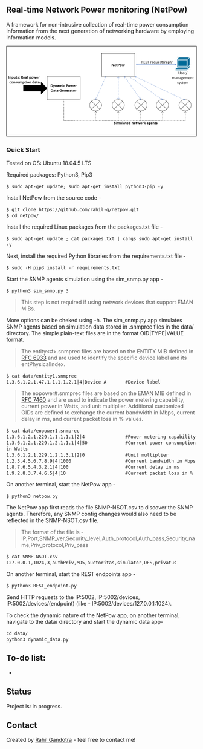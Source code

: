 ## Real-time Network Power monitoring (NetPow)
A framework for non-intrusive collection of real-time power consumption information from the next generation of networking hardware by employing information models.

![NetPow_Overview](https://github.com/rahil-g/netpow/blob/main/images/Picture1.png)

### Quick Start

Tested on OS: Ubuntu 18.04.5 LTS

Required packages:
Python3, 
Pip3
```
$ sudo apt-get update; sudo apt-get install python3-pip -y
```

Install NetPow from the source code -
```
$ git clone https://github.com/rahil-g/netpow.git
$ cd netpow/
```

Install the required Linux packages from the packages.txt file -
```
$ sudo apt-get update ; cat packages.txt | xargs sudo apt-get install -y
```

Next, install the required Python libraries from the requirements.txt file -
```
$ sudo -H pip3 install -r requirements.txt
```

Start the SNMP agents simulation using the sim_snmp.py app -
```
$ python3 sim_snmp.py 3
```
> This step is not required if using network devices that support EMAN MIBs.

More options can be cheked using -h. The sim_snmp.py app simulates SNMP agents based on simulation data stored in .snmprec files in the data/ directory. The simple plain-text files are in the format OID|TYPE|VALUE format.

>The entity<#>.snmprec files are based on the ENTITY MIB defined in [RFC 6933](https://tools.ietf.org/html/rfc6933) and are used to identify the specific device label and its entPhysicalIndex.

```
$ cat data/entity1.snmprec
1.3.6.1.2.1.47.1.1.1.1.2.1|4|Device A       #Device label
```
>The eopower#.snmprec files are based on the EMAN MIB defined in [RFC 7460](https://tools.ietf.org/html/rfc7460) and are used to indicate the power metering capability, current power in Watts, and unit multiplier. Additional customized OIDs are defined to exchange the current bandwidth in Mbps, current delay in ms, and current packet loss in % values.
```
$ cat data/eopower1.snmprec
1.3.6.1.2.1.229.1.1.1.1.1|2|4               #Power metering capability
1.3.6.1.2.1.229.1.2.1.1.1|4|50              #Current power consumption in Watts
1.3.6.1.2.1.229.1.2.1.3.1|2|0               #Unit multiplier
1.2.3.4.5.6.7.8.9|4|1000                    #Current bandwidth in Mbps
1.8.7.6.5.4.3.2.1|4|100                     #Current delay in ms
1.9.2.8.3.7.4.6.5|4|10                      #Current packet loss in %
```

On another terminal, start the NetPow app -
```
$ python3 netpow.py
```
The NetPow app first reads the file SNMP-NSOT.csv to discover the SNMP agents. Therefore, any SNMP config changes would also need to be reflected in the SNMP-NSOT.csv file.
>The format of the file is - IP,Port,SNMP_ver,Security_level,Auth_protocol,Auth_pass,Security_name,Priv_protocol,Priv_pass
```
$ cat SNMP-NSOT.csv
127.0.0.1,1024,3,authPriv,MD5,auctoritas,simulator,DES,privatus
```

On another terminal, start the REST endpoints app -
```
$ python3 REST_endpoint.py
```
Send HTTP requests to the IP:5002, IP:5002/devices, IP:5002/devices/(endpoint) (like - IP:5002/devices/127.0.0.1:1024).

To check the dynamic nature of the NetPow app, on another terminal, navigate to the data/ directory and start the dynamic data app-
```
cd data/
python3 dynamic_data.py
```

## To-do list:
* 

## Status
Project is: in progress.

## Contact
Created by [Rahil Gandotra](mailto:rahil.gandotra@colorado.edu) - feel free to contact me!

